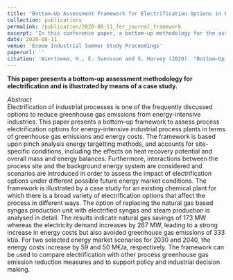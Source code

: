 ```yaml
---
title: "Bottom–Up Assessment Framework for Electrification Options in Energy-Intensive Process Industries"
collection: publications
permalink: /publication/2020-08-11_fer_journal_framework
excerpt: 'In this conference paper, a bottom-up methodology for the assessment of electrification options for industrial processes is presented and illutrated by means of a case study.'
date: 2020-08-11
venue: 'Eceee Industrial Summer Study Proceedings'
paperurl: ''
citation: 'Wiertzema, H., E. Svensson and S. Harvey (2020). "Bottom–Up Assessment Framework for Electrification Options in Energy-Intensive Process Industries." <i>Frontiers in Energy Research</i> 8(192).'
---
```

**This paper presents a bottom-up assessment methodology for electrification and is illustrated by means of a case study.**

_Abstract_  
Electrification of industrial processes is one of the frequently discussed options to reduce greenhouse gas emissions from energy-intensive industries. This paper presents a bottom–up framework to assess process electrification options for energy-intensive industrial process plants in terms of greenhouse gas emissions and energy costs. The framework is based upon pinch analysis energy targetting methods, and accounts for site-specific conditions, including the effects on heat recovery potential and overall mass and energy balances. Furthermore, interactions between the process site and the background energy system are considered and scenarios are introduced in order to assess the impact of electrification options under different possible future energy market conditions. The framework is illustrated by a case study for an existing chemical plant for which there is a broad variety of electrification options that affect the process in different ways. The option of replacing the natural gas based syngas production unit with electrified syngas and steam production is analysed in detail. The results indicate natural gas savings of 173 MW whereas the electricity demand increases by 267 MW, leading to a strong increase in energy costs but also avoided greenhouse gas emissions of 333 kt/a. For two selected energy market scenarios for 2030 and 2040, the energy costs increase by 59 and 50 M€/a, respectively. The framework can be used to compare electrification with other process greenhouse gas emission reduction measures and to support policy and industrial decision making.
